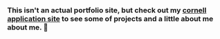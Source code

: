 ### This isn't an actual portfolio site, but check out my [cornell application site](https://eriktocornell.com/) to see some of projects and a little about me about me. 🙂
